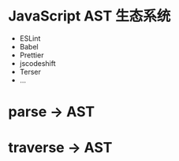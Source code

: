 # JavaScript AST 生态系统
+ ESLint
+ Babel
+ Prettier
+ jscodeshift
+ Terser
+ ...

 # parse -> AST

 # traverse -> AST